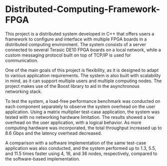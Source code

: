 # Distributed-Computing-Framework-FPGA

This project is a distributed system developed in C++ that offers users a framework to configure and interface with multiple FPGA boards in a distributed computing environment. The system consists of a server connected to several Terasic DE10 FPGA boards on a local network, while a custom messaging protocol built on top of TCP/IP is used for communication.

One of the main goals of this project is flexibility, as it is designed to adapt to various application requirements. The system is also built with scalability in mind, as it can support multiple users and multiple computing nodes. The project makes use of the Boost library to aid in the asynchronous networking stack.

To test the system, a load-free performance benchmark was conducted on each component separately to observe the system overhead on the user application. Using a matrix multiplier test-case application, the system was tested with no networking hardware limitation. The results showed a low overhead on the user application, with a logical behavior. As more computing hardware was incorporated, the total throughput increased up to 8.6 Gbps and the latency overhead decreased.

A comparison with a software implementation of the same test-case application was also conducted, and the system performed up to 1.3, 5.5, and 11.5 times faster using 4, 16, and 36 nodes, respectively, compared to the software-based implementation.
